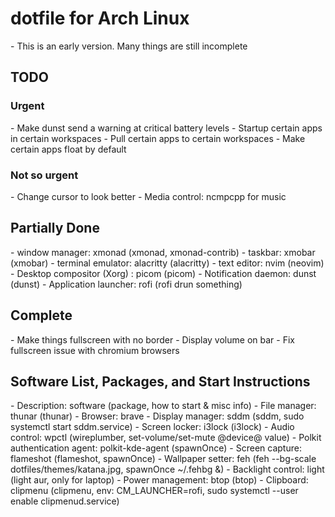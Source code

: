 <h1>dotfile for Arch Linux</h1>
- This is an early version. Many things are still incomplete

<h2>TODO</h2>
<h3>Urgent</h3>
- Make dunst send a warning at critical battery levels
- Startup certain apps in certain workspaces
- Pull certain apps to certain workspaces
- Make certain apps float by default

<h3>Not so urgent</h3>
- Change cursor to look better
- Media control: ncmpcpp for music

<h2>Partially Done</h2>
- window manager: xmonad (xmonad, xmonad-contrib)
- taskbar: xmobar (xmobar)
- terminal emulator: alacritty (alacritty)
- text editor: nvim (neovim)
- Desktop compositor (Xorg) : picom (picom)
- Notification daemon: dunst (dunst)
- Application launcher: rofi (rofi drun something)

<h2>Complete</h2>
- Make things fullscreen with no border
- Display volume on bar
- Fix fullscreen issue with chromium browsers

<h2>Software List, Packages, and Start Instructions</h2>
- Description: software (package, how to start & misc info)
- File manager: thunar (thunar)
- Browser: brave
- Display manager: sddm (sddm, sudo systemctl start sddm.service)
- Screen locker: i3lock (i3lock)
- Audio control: wpctl (wireplumber, set-volume/set-mute @device@ value)
- Polkit authentication agent: polkit-kde-agent (spawnOnce)
- Screen capture: flameshot (flameshot, spawnOnce)
- Wallpaper setter: feh (feh --bg-scale dotfiles/themes/katana.jpg, spawnOnce ~/.fehbg &)
- Backlight control: light (light aur, only for laptop)
- Power management: btop (btop)
- Clipboard: clipmenu (clipmenu, env: CM_LAUNCHER=rofi, sudo systemctl --user enable clipmenud.service)
